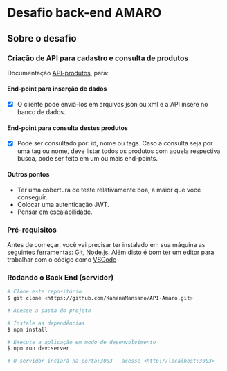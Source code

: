# Desafio back-end AMARO

## Sobre o desafio

### Criação de API para cadastro e consulta de produtos

Documentação [API-produtos](https://documenter.getpostman.com/view/18388100/Uyr7JKGX), para:

#### End-point para inserção de dados

- [x] O cliente pode enviá-los em arquivos json ou xml e a API
      insere no banco de dados.

#### End-point para consulta destes produtos

- [x] Pode ser consultado por: id, nome ou tags. Caso a consulta seja por uma tag ou nome,
      deve listar todos os produtos com aquela respectiva busca, pode ser feito em um ou mais end-points.

#### Outros pontos

- Ter uma cobertura de teste relativamente boa, a maior que você conseguir.
- Colocar uma autenticação JWT.
- Pensar em escalabilidade.

### Pré-requisitos

Antes de começar, você vai precisar ter instalado em sua máquina as seguintes ferramentas:
[Git](https://git-scm.com), [Node.js](https://nodejs.org/en/).
Além disto é bom ter um editor para trabalhar com o código como [VSCode](https://code.visualstudio.com/)

### Rodando o Back End (servidor)

```bash
# Clone este repositório
$ git clone <https://github.com/KahenaMansano/API-Amaro.git>

# Acesse a pasta do projeto

# Instale as dependências
$ npm install

# Execute a aplicação em modo de desenvolvimento
$ npm run dev:server

# O servidor inciará na porta:3003 - acesse <http://localhost:3003>
```
